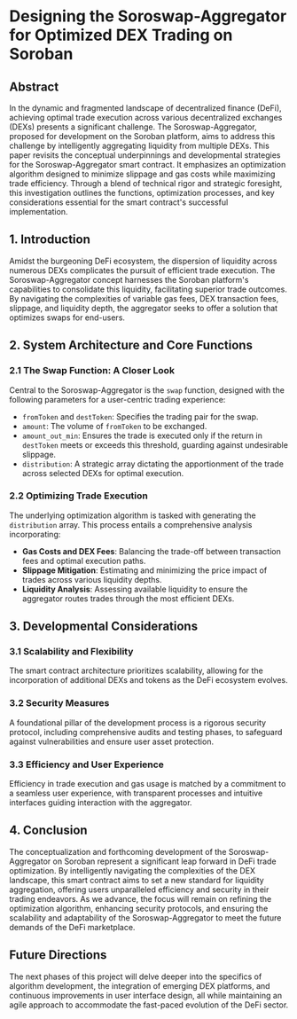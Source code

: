 # Designing the Soroswap-Aggregator for Optimized DEX Trading on Soroban

## Abstract

In the dynamic and fragmented landscape of decentralized finance (DeFi), achieving optimal trade execution across various decentralized exchanges (DEXs) presents a significant challenge. The Soroswap-Aggregator, proposed for development on the Soroban platform, aims to address this challenge by intelligently aggregating liquidity from multiple DEXs. This paper revisits the conceptual underpinnings and developmental strategies for the Soroswap-Aggregator smart contract. It emphasizes an optimization algorithm designed to minimize slippage and gas costs while maximizing trade efficiency. Through a blend of technical rigor and strategic foresight, this investigation outlines the functions, optimization processes, and key considerations essential for the smart contract's successful implementation.

## 1. Introduction

Amidst the burgeoning DeFi ecosystem, the dispersion of liquidity across numerous DEXs complicates the pursuit of efficient trade execution. The Soroswap-Aggregator concept harnesses the Soroban platform's capabilities to consolidate this liquidity, facilitating superior trade outcomes. By navigating the complexities of variable gas fees, DEX transaction fees, slippage, and liquidity depth, the aggregator seeks to offer a solution that optimizes swaps for end-users.

## 2. System Architecture and Core Functions

### 2.1 The Swap Function: A Closer Look

Central to the Soroswap-Aggregator is the `swap` function, designed with the following parameters for a user-centric trading experience:

- `fromToken` and `destToken`: Specifies the trading pair for the swap.
- `amount`: The volume of `fromToken` to be exchanged.
- `amount_out_min`: Ensures the trade is executed only if the return in `destToken` meets or exceeds this threshold, guarding against undesirable slippage.
- `distribution`: A strategic array dictating the apportionment of the trade across selected DEXs for optimal execution.

### 2.2 Optimizing Trade Execution

The underlying optimization algorithm is tasked with generating the `distribution` array. This process entails a comprehensive analysis incorporating:

- **Gas Costs and DEX Fees**: Balancing the trade-off between transaction fees and optimal execution paths.
- **Slippage Mitigation**: Estimating and minimizing the price impact of trades across various liquidity depths.
- **Liquidity Analysis**: Assessing available liquidity to ensure the aggregator routes trades through the most efficient DEXs.

## 3. Developmental Considerations

### 3.1 Scalability and Flexibility

The smart contract architecture prioritizes scalability, allowing for the incorporation of additional DEXs and tokens as the DeFi ecosystem evolves.

### 3.2 Security Measures

A foundational pillar of the development process is a rigorous security protocol, including comprehensive audits and testing phases, to safeguard against vulnerabilities and ensure user asset protection.

### 3.3 Efficiency and User Experience

Efficiency in trade execution and gas usage is matched by a commitment to a seamless user experience, with transparent processes and intuitive interfaces guiding interaction with the aggregator.

## 4. Conclusion

The conceptualization and forthcoming development of the Soroswap-Aggregator on Soroban represent a significant leap forward in DeFi trade optimization. By intelligently navigating the complexities of the DEX landscape, this smart contract aims to set a new standard for liquidity aggregation, offering users unparalleled efficiency and security in their trading endeavors. As we advance, the focus will remain on refining the optimization algorithm, enhancing security protocols, and ensuring the scalability and adaptability of the Soroswap-Aggregator to meet the future demands of the DeFi marketplace.

## Future Directions

The next phases of this project will delve deeper into the specifics of algorithm development, the integration of emerging DEX platforms, and continuous improvements in user interface design, all while maintaining an agile approach to accommodate the fast-paced evolution of the DeFi sector.